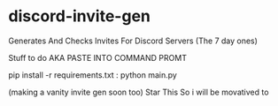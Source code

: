 # discord-invite-gen
Generates And Checks Invites For Discord Servers (The 7 day ones)

Stuff to do AKA PASTE INTO COMMAND PROMT

pip install -r requirements.txt
: python main.py

(making a vanity invite gen soon too) Star This So i will be movatived to
